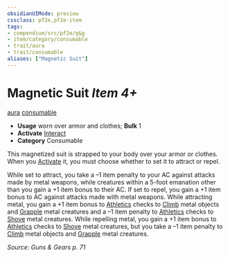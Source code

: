 ```yaml
---
obsidianUIMode: preview
cssclass: pf2e,pf2e-item
tags:
- compendium/src/pf2e/g&g
- item/category/consumable
- trait/aura
- trait/consumable
aliases: ["Magnetic Suit"]
---
```

# Magnetic Suit *Item 4+*  
[aura](../../../rules/traits/aura.md)  [consumable](../../../rules/traits/consumable.md)  

- **Usage** worn over armor and clothes; **Bulk** 1
- **Activate** [Interact](../../../rules/actions/interact.md)
- **Category** Consumable

This magnetized suit is strapped to your body over your armor or clothes. When you [Activate](../../../rules/actions/activate-an-item.md) it, you must choose whether to set it to attract or repel.

While set to attract, you take a –1 item penalty to your AC against attacks made by metal weapons, while creatures within a 5-foot emanation other than you gain a +1 item bonus to their AC. If set to repel, you gain a +1 item bonus to AC against attacks made with metal weapons. While attracting metal, you gain a +1 item bonus to [Athletics](../../skills.md#Athletics) checks to [Climb](../../../rules/actions/climb.md) metal objects and [Grapple](../../../rules/actions/grapple.md) metal creatures and a –1 item penalty to [Athletics](../../skills.md#Athletics) checks to [Shove](../../../rules/actions/shove.md) metal creatures. While repelling metal, you gain a +1 item bonus to [Athletics](../../skills.md#Athletics) checks to [Shove](../../../rules/actions/shove.md) metal creatures, but you take a –1 item penalty to [Climb](../../../rules/actions/climb.md) metal objects and [Grapple](../../../rules/actions/grapple.md) metal creatures.

*Source: Guns & Gears p. 71*